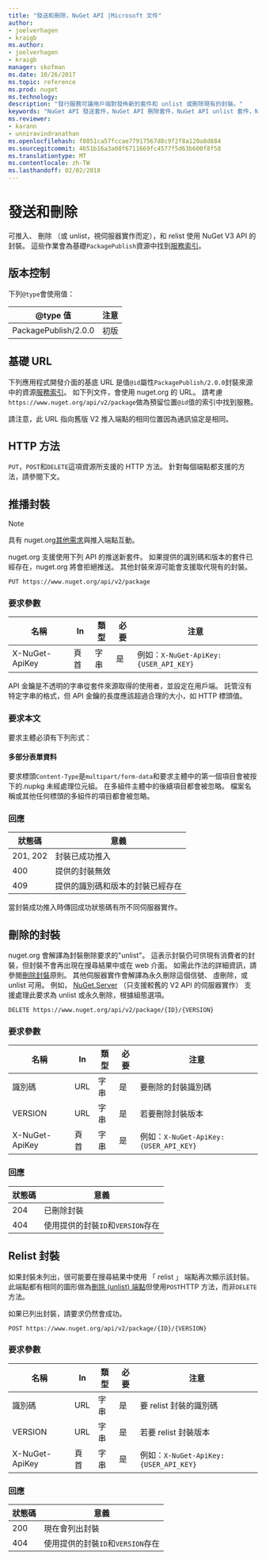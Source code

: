 ```yaml
---
title: "發送和刪除，NuGet API |Microsoft 文件"
author:
- joelverhagen
- kraigb
ms.author:
- joelverhagen
- kraigb
manager: skofman
ms.date: 10/26/2017
ms.topic: reference
ms.prod: nuget
ms.technology: 
description: "發行服務可讓用戶端對發佈新的套件和 unlist 或刪除現有的封裝。"
keywords: "NuGet API 發送套件，NuGet API 刪除套件，NuGet API unlist 套件，NuGet API 上傳封裝、 NuGet API 建立封裝"
ms.reviewer:
- karann
- unniravindranathan
ms.openlocfilehash: f8051ca57fccae77917567d8c9f2f8a120a8d884
ms.sourcegitcommit: 4651b16a3a08f6711669fc4577f5d63b600f8f58
ms.translationtype: MT
ms.contentlocale: zh-TW
ms.lasthandoff: 02/02/2018
---
```

# <a name="push-and-delete"></a>發送和刪除

可推入、 刪除 （或 unlist，視伺服器實作而定），和 relist 使用 NuGet V3 API 的封裝。 這些作業會為基礎`PackagePublish`資源中找到[服務索引](service-index.md)。

## <a name="versioning"></a>版本控制

下列`@type`會使用值：

@type 值          | 注意
-------------------- | -----
PackagePublish/2.0.0 | 初版

## <a name="base-url"></a>基礎 URL

下列應用程式開發介面的基底 URL 是值`@id`屬性`PackagePublish/2.0.0`封裝來源中的資源[服務索引](service-index.md)。 如下列文件，會使用 nuget.org 的 URL。 請考慮`https://www.nuget.org/api/v2/package`做為預留位置`@id`值的索引中找到服務。

請注意，此 URL 指向舊版 V2 推入端點的相同位置因為通訊協定是相同。

## <a name="http-methods"></a>HTTP 方法

`PUT`，`POST`和`DELETE`這項資源所支援的 HTTP 方法。 針對每個端點都支援的方法，請參閱下文。

## <a name="push-a-package"></a>推播封裝

> [!Note]
> 具有 nuget.org[其他需求](NuGet-Protocols.md)與推入端點互動。

nuget.org 支援使用下列 API 的推送新套件。 如果提供的識別碼和版本的套件已經存在，nuget.org 將會拒絕推送。 其他封裝來源可能會支援取代現有的封裝。

    PUT https://www.nuget.org/api/v2/package

### <a name="request-parameters"></a>要求參數

名稱           | In     | 類型   | 必要 | 注意
-------------- | ------ | ------ | -------- | -----
X-NuGet-ApiKey | 頁首 | 字串 | 是      | 例如：`X-NuGet-ApiKey: {USER_API_KEY}`

API 金鑰是不透明的字串從套件來源取得的使用者，並設定在用戶端。 託管沒有特定字串的格式，但 API 金鑰的長度應該超過合理的大小，如 HTTP 標頭值。

### <a name="request-body"></a>要求本文

要求主體必須有下列形式：

#### <a name="multipart-form-data"></a>多部分表單資料

要求標頭`Content-Type`是`multipart/form-data`和要求主體中的第一個項目會被按下的.nupkg 未經處理位元組。 在多組件主體中的後續項目都會被忽略。 檔案名稱或其他任何標頭的多組件的項目都會被忽略。

### <a name="response"></a>回應

狀態碼 | 意義
----------- | -------
201, 202    | 封裝已成功推入
400         | 提供的封裝無效
409         | 提供的識別碼和版本的封裝已經存在

當封裝成功推入時傳回成功狀態碼有所不同伺服器實作。

## <a name="delete-a-package"></a>刪除的封裝

nuget.org 會解譯為封裝刪除要求的"unlist"。 這表示封裝仍可供現有消費者的封裝，但封裝不會再出現在搜尋結果中或在 web 介面。 如需此作法的詳細資訊，請參閱[刪除封裝](../policies/deleting-packages.md)原則。 其他伺服器實作會解譯為永久刪除這個信號、 虛刪除，或 unlist 可用。 例如， [NuGet.Server](https://www.nuget.org/packages/NuGet.Server) （只支援較舊的 V2 API 的伺服器實作） 支援處理此要求為 unlist 或永久刪除，根據組態選項。

    DELETE https://www.nuget.org/api/v2/package/{ID}/{VERSION}

### <a name="request-parameters"></a>要求參數

名稱           | In     | 類型   | 必要 | 注意
-------------- | ------ | ------ | -------- | -----
識別碼             | URL    | 字串 | 是      | 要刪除的封裝識別碼
VERSION        | URL    | 字串 | 是      | 若要刪除封裝版本
X-NuGet-ApiKey | 頁首 | 字串 | 是      | 例如：`X-NuGet-ApiKey: {USER_API_KEY}`

### <a name="response"></a>回應

狀態碼 | 意義
----------- | -------
204         | 已刪除封裝
404         | 使用提供的封裝`ID`和`VERSION`存在

## <a name="relist-a-package"></a>Relist 封裝

如果封裝未列出，很可能要在搜尋結果中使用 「 relist 」 端點再次顯示該封裝。 此端點都有相同的圖形做為[刪除 (unlist) 端點](#delete-a-package)但使用`POST`HTTP 方法，而非`DELETE`方法。

如果已列出封裝，請要求仍然會成功。

    POST https://www.nuget.org/api/v2/package/{ID}/{VERSION}

### <a name="request-parameters"></a>要求參數

名稱           | In     | 類型   | 必要 | 注意
-------------- | ------ | ------ | -------- | -----
識別碼             | URL    | 字串 | 是      | 要 relist 封裝的識別碼
VERSION        | URL    | 字串 | 是      | 若要 relist 封裝版本
X-NuGet-ApiKey | 頁首 | 字串 | 是      | 例如：`X-NuGet-ApiKey: {USER_API_KEY}`

### <a name="response"></a>回應

狀態碼 | 意義
----------- | -------
200         | 現在會列出封裝
404         | 使用提供的封裝`ID`和`VERSION`存在
